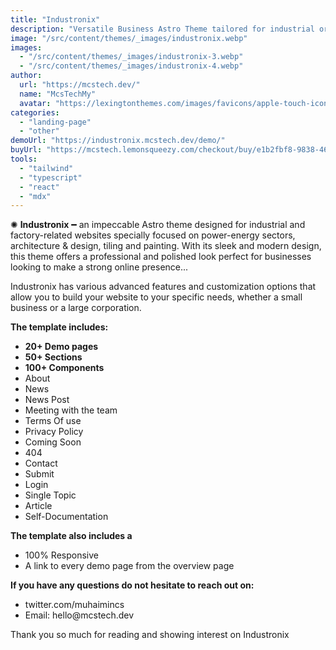 ```yaml
---
title: "Industronix"
description: "Versatile Business Astro Theme tailored for industrial or factory website"
image: "/src/content/themes/_images/industronix.webp"
images:
  - "/src/content/themes/_images/industronix-3.webp"
  - "/src/content/themes/_images/industronix-4.webp"
author:
  url: "https://mcstech.dev/"
  name: "McsTechMy"
  avatar: "https://lexingtonthemes.com/images/favicons/apple-touch-icon.png"
categories:
  - "landing-page"
  - "other"
demoUrl: "https://industronix.mcstech.dev/demo/"
buyUrl: "https://mcstech.lemonsqueezy.com/checkout/buy/e1b2fbf8-9838-466d-8695-0b80a1793cb6"
tools:
  - "tailwind"
  - "typescript"
  - "react"
  - "mdx"
---
```


<p>
✺&nbsp;<strong>Industronix</strong>&nbsp;━&nbsp;an impeccable Astro theme designed for industrial and factory-related websites specially focused on power-energy sectors, architecture & design, tiling and painting. With its sleek and modern design, this theme offers a professional and polished look perfect for businesses looking to make a strong online presence...</p>
<p>Industronix has various advanced features and customization options that allow you to build your website to your specific needs, whether a small business or a large corporation.</p>
<p><strong>The template includes:</strong></p>
<ul>
<li><strong>20+ Demo pages</strong></li>
<li><strong>50+ Sections</strong></li>
<li><strong>100+ Components</strong></li>
<li>About</li>
<li>News</li>
<li>News Post</li>
<li>Meeting with the team</li>
<li>Terms Of use</li>
<li>Privacy Policy</li>
<li>Coming Soon</li>
<li>404</li>
<li>Contact</li>
<li>Submit</li>
<li>Login</li>
<li>Single Topic</li>
<li>Article</li>
<li>Self-Documentation</li>
</ul>
<p><strong>The template also includes a</strong></p>
<ul>
<li>100%&nbsp;Responsive</li>
<li>A link to every demo page from the overview page</li>
</ul>
<p><strong>If you have any questions do not hesitate to reach out on:</strong></p><ul><li>twitter.com/muhaimincs</li><li>Email: hello@mcstech.dev</li></ul>

<p>Thank you so much for reading and showing interest on Industronix</p>
